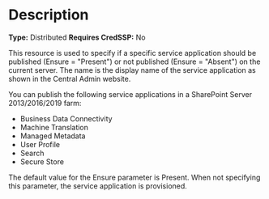 # Description

**Type:** Distributed
**Requires CredSSP:** No

This resource is used to specify if a specific service application should be
published (Ensure = "Present") or not published (Ensure = "Absent") on the
current server. The name is the display name of the service application as
shown in the Central Admin website.

You can publish the following service applications in a SharePoint Server
2013/2016/2019 farm:

* Business Data Connectivity
* Machine Translation
* Managed Metadata
* User Profile
* Search
* Secure Store

The default value for the Ensure parameter is Present. When not specifying this
parameter, the service application is provisioned.
